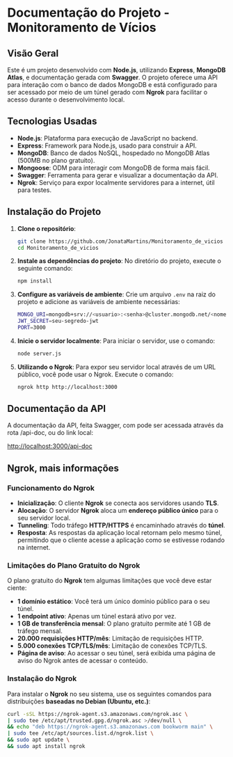 # Documentação do Projeto - Monitoramento de Vícios

## Visão Geral

Este é um projeto desenvolvido com **Node.js**, utilizando **Express**, **MongoDB Atlas**, e documentação gerada com **Swagger**. O projeto oferece uma API para interação com o banco de dados MongoDB e está configurado para ser acessado por meio de um túnel gerado com **Ngrok** para facilitar o acesso durante o desenvolvimento local.

## Tecnologias Usadas

- **Node.js**: Plataforma para execução de JavaScript no backend.
- **Express**: Framework para Node.js, usado para construir a API.
- **MongoDB**: Banco de dados NoSQL, hospedado no MongoDB Atlas (500MB no plano gratuito).
- **Mongoose**: ODM para interagir com MongoDB de forma mais fácil.
- **Swagger**: Ferramenta para gerar e visualizar a documentação da API.
- **Ngrok**: Serviço para expor localmente servidores para a internet, útil para testes.

## Instalação do Projeto

1. **Clone o repositório**:
   ```bash
   git clone https://github.com/JonataMartins/Monitoramento_de_vicios
   cd Monitoramento_de_vicios

2. **Instale as dependências do projeto**:
   No diretório do projeto, execute o seguinte comando:
   ```bash
   npm install

3. **Configure as variáveis de ambiente**:
   Crie um arquivo `.env` na raiz do projeto e adicione as variáveis de ambiente necessárias:
   ```bash
   MONGO_URI=mongodb+srv://<usuario>:<senha>@cluster.mongodb.net/<nome-do-banco>
   JWT_SECRET=seu-segredo-jwt
   PORT=3000

4. **Inicie o servidor localmente**:
   Para iniciar o servidor, use o comando:
   ```bash
   node server.js

5. **Utilizando o Ngrok**:
   Para expor seu servidor local através de um URL público, você pode usar o Ngrok. Execute o comando:
   ```bash
   ngrok http http://localhost:3000

## Documentação da API

A documentação da API, feita Swagger, com pode ser acessada através da rota /api-doc, ou do link local:

[http://localhost:3000/api-doc](http://localhost:3000/api-doc)

## Ngrok, mais informações

### Funcionamento do Ngrok

- **Inicialização**: O cliente **Ngrok** se conecta aos servidores usando **TLS**.
- **Alocação**: O servidor **Ngrok** aloca um **endereço público único** para o seu servidor local.
- **Tunneling**: Todo tráfego **HTTP/HTTPS** é encaminhado através do **túnel**.
- **Resposta**: As respostas da aplicação local retornam pelo mesmo túnel, permitindo que o cliente acesse a aplicação como se estivesse rodando na internet.

### Limitações do Plano Gratuito do Ngrok

O plano gratuito do **Ngrok** tem algumas limitações que você deve estar ciente:

- **1 domínio estático**: Você terá um único domínio público para o seu túnel.
- **1 endpoint ativo**: Apenas um túnel estará ativo por vez.
- **1 GB de transferência mensal**: O plano gratuito permite até 1 GB de tráfego mensal.
- **20.000 requisições HTTP/mês**: Limitação de requisições HTTP.
- **5.000 conexões TCP/TLS/mês**: Limitação de conexões TCP/TLS.
- **Página de aviso**: Ao acessar o seu túnel, será exibida uma página de aviso do Ngrok antes de acessar o conteúdo.

### Instalação do Ngrok

Para instalar o **Ngrok** no seu sistema, use os seguintes comandos para distribuições **baseadas no Debian (Ubuntu, etc.)**:

```bash
curl -sSL https://ngrok-agent.s3.amazonaws.com/ngrok.asc \
| sudo tee /etc/apt/trusted.gpg.d/ngrok.asc >/dev/null \
&& echo "deb https://ngrok-agent.s3.amazonaws.com bookworm main" \
| sudo tee /etc/apt/sources.list.d/ngrok.list \
&& sudo apt update \
&& sudo apt install ngrok